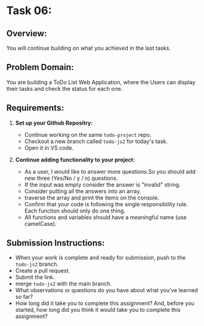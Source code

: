 # Task 06:

## Overview:
You will continue building on what you achieved in the last tasks.

## Problem Domain:
You are building a ToDo List Web Application, where the Users can display their tasks and check the status for each one.

## Requirements:

1. **Set up your Github Repositry:**
   - Continue working on the same `todo-project` repo.
   - Checkout a new branch called `todo-js2` for today's task.
   - Open it in VS code.

2. **Continue adding functionality to your project**:
   - As a user, I would like to answer more questions.So you should add new three (Yes/No / y / n) questions.
   - If the input was empty consider the answer is "invalid" string.
   - Consider putting all the answers into an array.
   - traverse the array and print the items on the console.
   - Confirm that your code is following the single responsibility rule. Each function should only do one thing.
   - All functions and variables should have a meaningful name (use camelCase).

## Submission Instructions:
- When your work is complete and ready for submission, push to the `todo-js2` branch.
- Create a pull request.
- Submit the link.
- merge `todo-js2` with the main branch.
- What observations or questions do you have about what you’ve learned so far?
- How long did it take you to complete this assignment? And, before you started, how long did you think it would take you to complete this assignment?